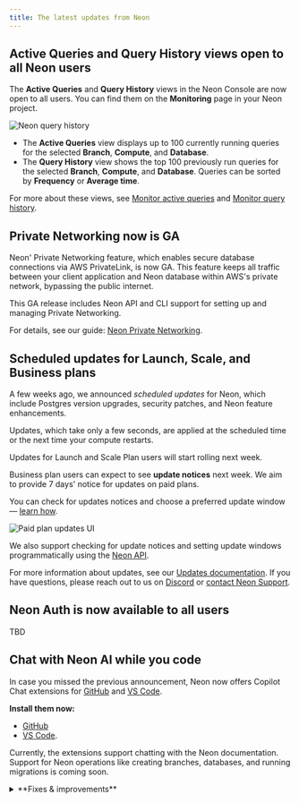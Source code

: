 ```yaml
---
title: The latest updates from Neon
---
```


## Active Queries and Query History views open to all Neon users

The **Active Queries** and **Query History** views in the Neon Console are now open to all users. You can find them on the **Monitoring** page in your Neon project.

![Neon query history](/docs/relnotes/query_history_relnotes.png)

- The **Active Queries** view displays up to 100 currently running queries for the selected **Branch**, **Compute**, and **Database**.
- The **Query History** view shows the top 100 previously run queries for the selected **Branch**, **Compute**, and **Database**. Queries can be sorted by **Frequency** or **Average time**.

For more about these views, see [Monitor active queries](/docs/introduction/monitor-active-queries) and [Monitor query history](/docs/introduction/monitor-query-history).

## Private Networking now is GA

Neon' Private Networking feature, which enables secure database connections via AWS PrivateLink, is now GA. This feature keeps all traffic between your client application and Neon database within AWS's private network, bypassing the public internet.

This GA release includes Neon API and CLI support for setting up and managing Private Networking.

For details, see our guide: [Neon Private Networking](/docs/guides/neon-private-networking).

## Scheduled updates for Launch, Scale, and Business plans

A few weeks ago, we announced _scheduled updates_ for Neon, which include Postgres version upgrades, security patches, and Neon feature enhancements.

Updates, which take only a few seconds, are applied at the scheduled time or the next time your compute restarts.

Updates for Launch and Scale Plan users will start rolling next week. 

Business plan users can expect to see **update notices** next week. 
We aim to provide 7 days' notice for updates on paid plans.

You can check for updates notices and choose a preferred update window — [learn how](/docs/manage/updates#updates-on-paid-plans).

![Paid plan updates UI](/docs/manage/paid_plan_updates.png)

We also support checking for update notices and setting update windows programmatically using the [Neon API](/docs/manage/updates#check-for-updates-using-the-neon-api).

For more information about updates, see our [Updates documentation](/docs/manage/updates). If you have questions, please reach out to us on [Discord](https://discord.gg/92vNTzKDGp) or [contact Neon Support](https://console.neon.tech/app/projects?modal=support).

## Neon Auth is now available to all users

TBD

## Chat with Neon AI while you code

In case you missed the previous announcement, Neon now offers Copilot Chat extensions for [GitHub](https://github.com/marketplace/neon-database) and [VS Code](https://marketplace.visualstudio.com/items?itemName=buildwithlayer.neon-integration-expert-15j6N).

**Install them now:**
- [GitHub](https://github.com/marketplace/neon-database) 
- [VS Code](https://marketplace.visualstudio.com/items?itemName=buildwithlayer.neon-integration-expert-15j6N).

Currently, the extensions support chatting with the Neon documentation. Support for Neon operations like creating branches, databases, and running migrations is coming soon.

</Admonition>

<details>

<summary>**Fixes & improvements**</summary>

- **Neon Console**
- **Go SDK - new version**

  A new version of the community-developed Go SDK (v0.13.0) has been released. Thank you to [@kislerdm](https://github.com/kislerdm) for his ongoing contributions.
- **Neon Postgres Previews Integration on Vercel**: 

    Preview deployments are no longer canceled if environment variables in Vercel are already set with the correct values. The first deployment of a branch is still canceled and recreated automatically, but subsequent deployments will proceed without interruption. 
    
    For users using the Vercel CLI, the first deployment for a new branch will be canceled, but retries will complete successfully.


</details>

